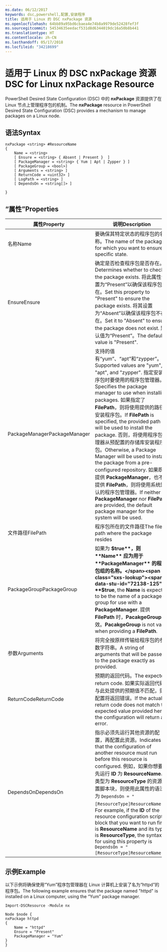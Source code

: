 ```yaml
---
ms.date: 06/12/2017
keywords: dsc,powershell,配置,安装程序
title: 适用于 Linux 的 DSC nxPackage 资源
ms.openlocfilehash: 64bb89a95bd6cbaea4e74b8a9979de52428fef3f
ms.sourcegitcommit: 54534635eedacf531d8d6344019dc16a50b8b441
ms.translationtype: HT
ms.contentlocale: zh-CN
ms.lasthandoff: 05/17/2018
ms.locfileid: "34218699"
---
```

# <a name="dsc-for-linux-nxpackage-resource"></a><span data-ttu-id="72138-103">适用于 Linux 的 DSC nxPackage 资源</span><span class="sxs-lookup"><span data-stu-id="72138-103">DSC for Linux nxPackage Resource</span></span>

<span data-ttu-id="72138-104">PowerShell Desired State Configuration (DSC) 中的 **nxPackage** 资源提供了在 Linux 节点上管理程序包的机制。</span><span class="sxs-lookup"><span data-stu-id="72138-104">The **nxPackage** resource in PowerShell Desired State Configuration (DSC) provides a mechanism to manage packages on a Linux node.</span></span>

## <a name="syntax"></a><span data-ttu-id="72138-105">语法</span><span class="sxs-lookup"><span data-stu-id="72138-105">Syntax</span></span>

```
nxPackage <string> #ResourceName
{
    Name = <string>
    [ Ensure = <string> { Absent | Present }  ]
    [ PackageManager = <string> { Yum | Apt | Zypper } ]
    [ PackageGroup = <bool>]
    [ Arguments = <string> ]
    [ ReturnCode = <uint32> ]
    [ LogPath = <string> ]
    [ DependsOn = <string[]> ]

}
```

## <a name="properties"></a><span data-ttu-id="72138-106">“属性”</span><span class="sxs-lookup"><span data-stu-id="72138-106">Properties</span></span>

|  <span data-ttu-id="72138-107">属性</span><span class="sxs-lookup"><span data-stu-id="72138-107">Property</span></span> |  <span data-ttu-id="72138-108">说明</span><span class="sxs-lookup"><span data-stu-id="72138-108">Description</span></span> |
|---|---|
| <span data-ttu-id="72138-109">名称</span><span class="sxs-lookup"><span data-stu-id="72138-109">Name</span></span>| <span data-ttu-id="72138-110">要确保其特定状态的程序包的名称。</span><span class="sxs-lookup"><span data-stu-id="72138-110">The name of the package for which you want to ensure a specific state.</span></span>|
| <span data-ttu-id="72138-111">Ensure</span><span class="sxs-lookup"><span data-stu-id="72138-111">Ensure</span></span>| <span data-ttu-id="72138-112">确定是否检查程序包是否存在。</span><span class="sxs-lookup"><span data-stu-id="72138-112">Determines whether to check if the package exists.</span></span> <span data-ttu-id="72138-113">将此属性设置为“Present”以确保该程序包存在。</span><span class="sxs-lookup"><span data-stu-id="72138-113">Set this property to "Present" to ensure the package exists.</span></span> <span data-ttu-id="72138-114">将其设置为“Absent”以确保该程序包不存在。</span><span class="sxs-lookup"><span data-stu-id="72138-114">Set it to "Absent" to ensure the package does not exist.</span></span> <span data-ttu-id="72138-115">默认值为“Present”。</span><span class="sxs-lookup"><span data-stu-id="72138-115">The default value is "Present".</span></span>|
| <span data-ttu-id="72138-116">PackageManager</span><span class="sxs-lookup"><span data-stu-id="72138-116">PackageManager</span></span>| <span data-ttu-id="72138-117">支持的值有“yum”、“apt”和“zypper”。</span><span class="sxs-lookup"><span data-stu-id="72138-117">Supported values are "yum", "apt", and "zypper".</span></span> <span data-ttu-id="72138-118">指定安装程序包时要使用的程序包管理器。</span><span class="sxs-lookup"><span data-stu-id="72138-118">Specifies the package manager to use when installing packages.</span></span> <span data-ttu-id="72138-119">如果指定了 **FilePath**，则将使用提供的路径安装程序包。</span><span class="sxs-lookup"><span data-stu-id="72138-119">If **FilePath** is specified, the provided path will be used to install the package.</span></span> <span data-ttu-id="72138-120">否则，将使用程序包管理器从预配置的存储库安装程序包。</span><span class="sxs-lookup"><span data-stu-id="72138-120">Otherwise, a Package Manager will be used to install the package from a pre-configured repository.</span></span> <span data-ttu-id="72138-121">如果既不提供 **PackageManager**，也不提供 **FilePath**，则将使用系统默认的程序包管理器。</span><span class="sxs-lookup"><span data-stu-id="72138-121">If neither **PackageManager** nor **FilePath** are provided, the default package manager for the system will be used.</span></span>|
| <span data-ttu-id="72138-122">文件路径</span><span class="sxs-lookup"><span data-stu-id="72138-122">FilePath</span></span>| <span data-ttu-id="72138-123">程序包所在的文件路径</span><span class="sxs-lookup"><span data-stu-id="72138-123">The file path where the package resides</span></span>|
| <span data-ttu-id="72138-124">PackageGroup</span><span class="sxs-lookup"><span data-stu-id="72138-124">PackageGroup</span></span>| <span data-ttu-id="72138-125">如果为 **$true**，则 **Name** 应为用于 **PackageManager** 的程序包组的名称。</span><span class="sxs-lookup"><span data-stu-id="72138-125">If **$true**, the **Name** is expected to be the name of a package group for use with a **PackageManager**.</span></span> <span data-ttu-id="72138-126">提供 **FilePath** 时，**PacakgeGroup** 无效。</span><span class="sxs-lookup"><span data-stu-id="72138-126">**PacakgeGroup** is not valid when providing a **FilePath**.</span></span>|
| <span data-ttu-id="72138-127">参数</span><span class="sxs-lookup"><span data-stu-id="72138-127">Arguments</span></span>| <span data-ttu-id="72138-128">将完全按原样传输给程序包的参数字符串。</span><span class="sxs-lookup"><span data-stu-id="72138-128">A string of arguments that will be passed to the package exactly as provided.</span></span>|
| <span data-ttu-id="72138-129">ReturnCode</span><span class="sxs-lookup"><span data-stu-id="72138-129">ReturnCode</span></span>| <span data-ttu-id="72138-130">预期的返回代码。</span><span class="sxs-lookup"><span data-stu-id="72138-130">The expected return code.</span></span> <span data-ttu-id="72138-131">如果实际返回代码与此处提供的预期值不匹配，则配置将返回错误。</span><span class="sxs-lookup"><span data-stu-id="72138-131">If the actual return code does not match the expected value provided here, the configuration will return an error.</span></span>|
| <span data-ttu-id="72138-132">DependsOn</span><span class="sxs-lookup"><span data-stu-id="72138-132">DependsOn</span></span> | <span data-ttu-id="72138-133">指示必须先运行其他资源的配置，再配置此资源。</span><span class="sxs-lookup"><span data-stu-id="72138-133">Indicates that the configuration of another resource must run before this resource is configured.</span></span> <span data-ttu-id="72138-134">例如，如果你想要首先运行 **ID** 为 **ResourceName**、类型为 **ResourceType** 的资源配置脚本块，则使用此属性的语法为 `DependsOn = "[ResourceType]ResourceName"`。</span><span class="sxs-lookup"><span data-stu-id="72138-134">For example, if the **ID** of the resource configuration script block that you want to run first is **ResourceName** and its type is **ResourceType**, the syntax for using this property is `DependsOn = "[ResourceType]ResourceName"`.</span></span>|

## <a name="example"></a><span data-ttu-id="72138-135">示例</span><span class="sxs-lookup"><span data-stu-id="72138-135">Example</span></span>

<span data-ttu-id="72138-136">以下示例将确保使用“Yum”程序包管理器在 Linux 计算机上安装了名为“httpd”的程序包。</span><span class="sxs-lookup"><span data-stu-id="72138-136">The following example ensures that the package named "httpd" is installed on a Linux computer, using the “Yum” package manager.</span></span>

```
Import-DSCResource -Module nx

Node $node {
nxPackage httpd
{
    Name = "httpd"
    Ensure = "Present"
    PackageManager = "Yum"
}
}
```